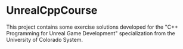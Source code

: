 # UnrealCppCourse
This project contains some exercise solutions developed for the "C++ Programming for Unreal Game Development" specialization from the University of Colorado System.
